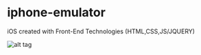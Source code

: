 # iphone-emulator
iOS created with Front-End Technologies (HTML,CSS,JS/JQUERY)


![alt tag](https://raw.github.com/kennybatista/iphone-emulator/master/kenOS-iphone-emulator-by-kenny-batista.png)
